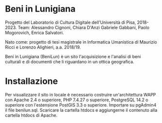 # Beni in Lunigiana
Progetto del Laboratorio di Cultura Digitale dell'Università di Pisa, 2018-2023.
Team: Alessandro Cignoni, Chiara D'Anzi Gabriele Gabbani, Paolo Mogorovich, Enrica Salvatori.

Nato come:
progetto di tesi magistrale in Informatica Umanistica di Maurizio Ricci e Lorenzo Alighieri, a.a. 2018/19.

Beni in Lunigiana (BeniLun) è un sito l'acquisizione e l'analisi di beni culturali e di documenti che li riguardano in un ottica geografica.


# Installazione
Per visualizzare il sito in locale è necessario costruire un'architettura WAPP con Apache 2.4 o superiore, PHP 7.4.27 o superiore, PostgreSQL 14.2 o superiore con l'estensione PostGIS 3.3 o superiore.
Importare su pgAdmin4 il file benilun.sql.
Scaricare la cartella htdocs e aggiungerne il contenuto alla cartella htdocs di Apache.
